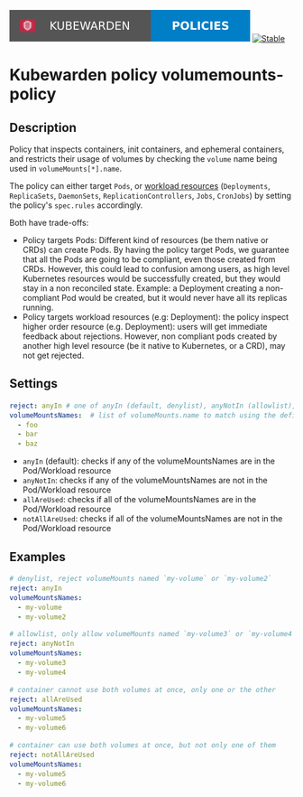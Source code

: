 [![Kubewarden Policy Repository](https://github.com/kubewarden/community/blob/main/badges/kubewarden-policies.svg)](https://github.com/kubewarden/community/blob/main/REPOSITORIES.md#policy-scope)
[![Stable](https://img.shields.io/badge/status-stable-brightgreen?style=for-the-badge)](https://github.com/kubewarden/community/blob/main/REPOSITORIES.md#stable)

# Kubewarden policy volumemounts-policy

## Description

Policy that inspects containers, init containers, and ephemeral containers, and
restricts their usage of volumes by  checking the `volume` name being used in
`volumeMounts[*].name`.

The policy can either target `Pods`, or [workload
resources](https://kubernetes.io/docs/concepts/workloads/) (`Deployments`,
`ReplicaSets`, `DaemonSets`, `ReplicationControllers`, `Jobs`, `CronJobs`) by
setting the policy's `spec.rules` accordingly.

Both have trade-offs:
* Policy targets Pods: Different kind of resources (be them native or CRDs) can
  create Pods. By having the policy target Pods, we guarantee that all the Pods
  are going to be compliant, even those created from CRDs.
  However, this could lead to confusion among users, as high level Kubernetes
  resources would be successfully created, but they would stay in a non
  reconciled state. Example: a Deployment creating a non-compliant Pod would be
  created, but it would never have all its replicas running.
* Policy targets workload resources (e.g: Deployment): the policy inspect higher
  order resource (e.g. Deployment): users will get immediate feedback about
  rejections.
  However, non compliant pods created by another high level resource (be it
  native to Kubernetes, or a CRD), may not get rejected.


## Settings
```yaml
reject: anyIn # one of anyIn (default, denylist), anyNotIn (allowlist), allAreUsed, notAllAreUsed
volumeMountsNames:  # list of volumeMounts.name to match using the defined reject operator
  - foo
  - bar
  - baz
```

- `anyIn` (default): checks if any of the volumeMountsNames are in the Pod/Workload resource
- `anyNotIn`: checks if any of the volumeMountsNames are not in the Pod/Workload resource
- `allAreUsed`: checks if all of the volumeMountsNames are in the Pod/Workload resource
- `notAllAreUsed`: checks if all of the volumeMountsNames are not in the Pod/Workload resource

## Examples

```yaml
# denylist, reject volumeMounts named `my-volume` or `my-volume2`
reject: anyIn
volumeMountsNames:
  - my-volume
  - my-volume2
```

```yaml
# allowlist, only allow volumeMounts named `my-volume3` or `my-volume4`
reject: anyNotIn
volumeMountsNames:
  - my-volume3
  - my-volume4
```

```yaml
# container cannot use both volumes at once, only one or the other
reject: allAreUsed
volumeMountsNames:
  - my-volume5
  - my-volume6
```

```yaml
# container can use both volumes at once, but not only one of them
reject: notAllAreUsed
volumeMountsNames:
  - my-volume5
  - my-volume6
```
